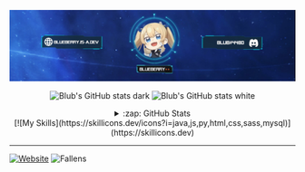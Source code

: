 <div align="center">

  ![banner](https://raw.githubusercontent.com/blu3berry94/blu3berry94/main/blub_banner.jpg)
  
  ![Blub's GitHub stats dark](https://raw.githubusercontent.com/blu3berry94/github-stats/master/generated/overview.svg#gh-dark-mode-only)
  ![Blub's GitHub stats white](https://raw.githubusercontent.com/blu3berry94/github-stats/master/generated/overview.svg#gh-light-mode-only)
  <details>
  <summary>:zap: GitHub Stats</summary>

  <img align="left" alt="blu3berry94's GitHub Stats" src="https://github-readme-stats.vercel.app/api?    username=blu3berry94&show_icons=true&hide_border=false&title_color=ff652f&icon_color=FFE400&bg_color=09131B&text_color=ffffff&border_color=0c1a25" />

  </details>
  [![My Skills](https://skillicons.dev/icons?i=java,js,py,html,css,sass,mysql)](https://skillicons.dev)
</div>

---

[![Website](https://img.shields.io/website?label=blueberry.is-a.dev&style=for-the-badge&url=https%3A%2F%2Fblueberry.is-a.dev)](https://blueberry.is-a.dev) ![Fallens](https://img.shields.io/website?label=Fallens.PW&style=for-the-badge&url=https%3A%2F%2FDown)


